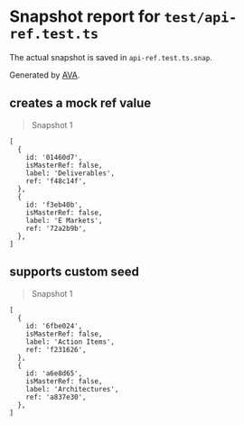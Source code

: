 # Snapshot report for `test/api-ref.test.ts`

The actual snapshot is saved in `api-ref.test.ts.snap`.

Generated by [AVA](https://avajs.dev).

## creates a mock ref value

> Snapshot 1

    [
      {
        id: '01460d7',
        isMasterRef: false,
        label: 'Deliverables',
        ref: 'f48c14f',
      },
      {
        id: 'f3eb40b',
        isMasterRef: false,
        label: 'E Markets',
        ref: '72a2b9b',
      },
    ]

## supports custom seed

> Snapshot 1

    [
      {
        id: '6fbe024',
        isMasterRef: false,
        label: 'Action Items',
        ref: 'f231626',
      },
      {
        id: 'a6e8d65',
        isMasterRef: false,
        label: 'Architectures',
        ref: 'a837e30',
      },
    ]

